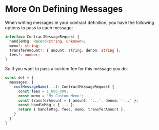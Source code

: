# More On Defining Messages

When writing messages in your contract definition, you have the following options to pass to each message:

```typescript
interface ContractMessageRequest {
  handleMsg: Record<string, unknown>;
  memo?: string;
  transferAmount?: { amount: string, denom: string };
  fees?: number;
}
```

So if you want to pass a custom fee for this message you do:

```typescript
const def = {
  messages: {
    coolMessageName(...): ContractMessageRequest {
      const fees = 1_000_000;
      const memo = 'My Custom Memo';
      const transferAmount = { amount: '...', denom: '...' };
      const handleMsg = { ... };
      return { handleMsg, fees, memo, transferAmount };
    }
  }
}
```

